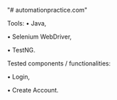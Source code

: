 "# automationpractice.com" 

Tools:
• Java,

• Selenium WebDriver,

• TestNG.

Tested components / functionalities:

• Login,

• Create Account.
